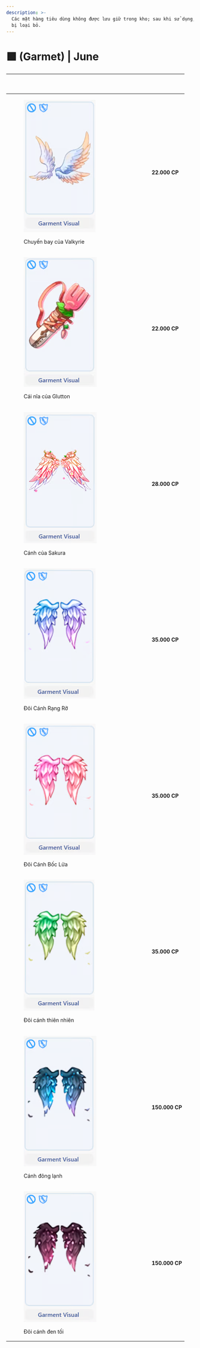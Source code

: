```yaml
---
description: >-
  Các mặt hàng tiêu dùng không được lưu giữ trong kho; sau khi sử dụng, chúng sẽ
  bị loại bỏ.
---
```


# 🟩 (Garmet) | June

| <p><br></p>                                                                                                                                          |                                                                                                                                                                                                                                             |                |
| ---------------------------------------------------------------------------------------------------------------------------------------------------- | ------------------------------------------------------------------------------------------------------------------------------------------------------------------------------------------------------------------------------------------- | -------------- |
| <div><figure><img src="../../../../../.gitbook/assets/image (622).png" alt=""><figcaption><p>Chuyến bay của Valkyrie</p></figcaption></figure></div> | <div><figure><img src="../../../../../.gitbook/assets/https___files.gitbook.com_v0_b_gitbook-x-prod.appspot.com_o_spaces%2F5dw75qmKGvVS4vVNTE1B%2Fuploads%2FfrV6Ko9gWoCGOzMrxAYp%2F58.webp" alt=""><figcaption></figcaption></figure></div> | **22.000 CP**  |
| <div><figure><img src="../../../../../.gitbook/assets/image (623).png" alt=""><figcaption><p>Cái nĩa của Glutton</p></figcaption></figure></div>     | <div><figure><img src="../../../../../.gitbook/assets/https___files.gitbook.com_v0_b_gitbook-x-prod.appspot.com_o_spaces%2F5dw75qmKGvVS4vVNTE1B%2Fuploads%2FCM7sJLw4wUiM3Y6cGvXb%2F59.webp" alt=""><figcaption></figcaption></figure></div> | **22.000 CP**  |
| <div><figure><img src="../../../../../.gitbook/assets/image (624).png" alt=""><figcaption><p>Cánh của Sakura</p></figcaption></figure></div>         | <div><figure><img src="../../../../../.gitbook/assets/https___files.gitbook.com_v0_b_gitbook-x-prod.appspot.com_o_spaces%2F5dw75qmKGvVS4vVNTE1B%2Fuploads%2FwIY0hZt2ajr67NIyG2ck%2F60.webp" alt=""><figcaption></figcaption></figure></div> | **28.000 CP**  |
| <div><figure><img src="../../../../../.gitbook/assets/image (625).png" alt=""><figcaption><p>Đôi Cánh Rạng Rỡ</p></figcaption></figure></div>        | <div><figure><img src="../../../../../.gitbook/assets/https___files.gitbook.com_v0_b_gitbook-x-prod.appspot.com_o_spaces%2F5dw75qmKGvVS4vVNTE1B%2Fuploads%2FcZ4LvntIb0AFktjNeSPL%2F72.webp" alt=""><figcaption></figcaption></figure></div> | **35.000 CP**  |
| <div><figure><img src="../../../../../.gitbook/assets/image (626).png" alt=""><figcaption><p>Đôi Cánh Bốc Lửa</p></figcaption></figure></div>        | <div><figure><img src="../../../../../.gitbook/assets/https___files.gitbook.com_v0_b_gitbook-x-prod.appspot.com_o_spaces%2F5dw75qmKGvVS4vVNTE1B%2Fuploads%2F0ylcimm7Stu1YJrJoQQR%2F73.webp" alt=""><figcaption></figcaption></figure></div> | **35.000 CP**  |
| <div><figure><img src="../../../../../.gitbook/assets/image (627).png" alt=""><figcaption><p>Đôi cánh thiên nhiên</p></figcaption></figure></div>    | <div><figure><img src="../../../../../.gitbook/assets/https___files.gitbook.com_v0_b_gitbook-x-prod.appspot.com_o_spaces%2F5dw75qmKGvVS4vVNTE1B%2Fuploads%2FV5pPum3SnJJLf2bIkYDF%2F74.webp" alt=""><figcaption></figcaption></figure></div> | **35.000 CP**  |
| <div><figure><img src="../../../../../.gitbook/assets/image (628).png" alt=""><figcaption><p>Cánh đông lạnh</p></figcaption></figure></div>          | <div><figure><img src="../../../../../.gitbook/assets/https___files.gitbook.com_v0_b_gitbook-x-prod.appspot.com_o_spaces%2F5dw75qmKGvVS4vVNTE1B%2Fuploads%2Fk5VBENBrJDD9OZUDB69D%2F75.webp" alt=""><figcaption></figcaption></figure></div> | **150.000 CP** |
| <div><figure><img src="../../../../../.gitbook/assets/image (629).png" alt=""><figcaption><p>Đôi cánh đen tối</p></figcaption></figure></div>        | <div><figure><img src="../../../../../.gitbook/assets/https___files.gitbook.com_v0_b_gitbook-x-prod.appspot.com_o_spaces%2F5dw75qmKGvVS4vVNTE1B%2Fuploads%2FlGCgm15S6UkCKQ43x6eg%2F76.webp" alt=""><figcaption></figcaption></figure></div> | **150.000 CP** |
